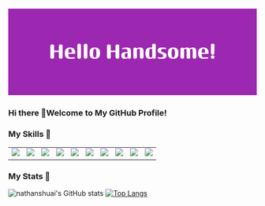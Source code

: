 ![Banner Image](https://github.com/nathanshuai/nathanshuai/blob/main/assets/Hello_Handsome!.png)


### Hi there 👋Welcome to My GitHub Profile!
### My Skills 👋

<table>
  <tr>
    <td>
      <img src="https://img.shields.io/badge/-CSS-1572B6?style=flat-square&logo=css3&logoColor=white">
    </td>
    <td>
      <img src="https://img.shields.io/badge/-HTML-E34F26?style=flat-square&logo=html5&logoColor=white">
    </td>
    <td>
      <img src="https://img.shields.io/badge/-JavaScript-F7DF1E?style=flat-square&logo=javascript&logoColor=black&labelFontSize=50&logoFontSize=60">
    </td>
    <td>
      <img src="https://img.shields.io/badge/-Microsoft-666666?style=flat-square&logo=microsoft&logoColor=white">
    </td>
     <td>
      <img src="https://img.shields.io/badge/React-20232A?style=for-the-badge&logo=react&logoColor=61DAFB">
    </td>
    <td>
      <img src="https://img.shields.io/badge/C%23-239120?style=for-the-badge&logo=c-sharp&logoColor=white">
    </td>
    <td>
      <img src="https://img.shields.io/badge/MySQL-00000F?style=for-the-badge&logo=mysql&logoColor=white">
    </td>
    <td>
      <img src="https://img.shields.io/badge/Node.js-43853D?style=for-the-badge&logo=node.js&logoColor=white">
    </td>
    <td>
      <img src="https://img.shields.io/badge/MySQL-005C84?style=for-the-badge&logo=mysql&logoColor=white">
    </td>
    <td>
      <img src="https://img.shields.io/badge/Firebase-039BE5?style=for-the-badge&logo=Firebase&logoColor=white">
    </td>
  </tr>
</table>

### My Stats 👋

![nathanshuai's GitHub stats](https://github-readme-stats.vercel.app/api?username=nathanshuai&show_icons=true&theme=radical)
[![Top Langs](https://github-readme-stats.vercel.app/api/top-langs/?username=nathanshuai&layout=compact)](https://github.com/anuraghazra/github-readme-stats)
